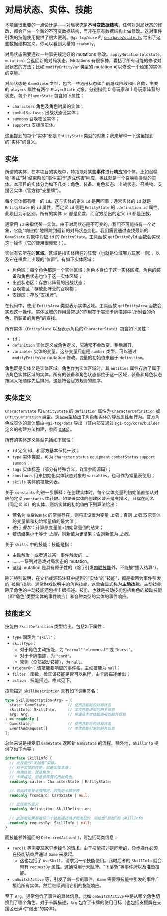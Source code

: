 # 对局状态、实体、技能

本项目很重要的一点设计是——对局状态是**不可变数据结构**。任何对对局状态的修改，都会产生一个新的不可变数据结构，而非在原有数据结构上做修改。这对事件引发的技能使用提供了很大便利。`@gi-tcg/core` 的 [`src/base/state.ts`](/packages/core/src/base/state.ts) 给出了这些数据结构定义，你可以看到大量的 `readonly`。

对局状态需要通过一些事先规定好的 mutations 修改。`applyMutation(oldState, mutation)` 会返回新的对局状态。Mutations 有很多种，囊括了所有可能的修改对局状态的方法；比如 `modifyEntityVar` 类型的 mutation 可以修改一个给定的实体的变量。

对局状态是 `GameState` 类型，包含一些通用状态如当前游戏阶段和回合数，主要的 `players` 属性有两个 `PlayerState` 对象，分别指代 0 号玩家和 1 号玩家阵营的状态。每个 `PlayerState` 包含如下属性：
- `characters` 角色及角色附属的实体；
- `combatStatuses` 出战状态区实体；
- `summons` 召唤物区实体；
- `supports` 支援区实体。

这里提到的每个“实体”都是 `EntityState` 类型的对象；我来解释一下这里提到的“实体”的含义。

## 实体

所谓的实体，在本项目的实现中，特指能对某些**事件**进行**响应**的个体。比如召唤物“奥兹”对“结束阶段”事件进行“造成伤害”响应，奥兹就是一个召唤物类型的实体。本项目的实体分为如下几类：角色、装备、角色状态、出战状态、召唤物、支援区实体（官方称“支援牌”）。

每个实体都有唯一的 `id`。这与实体的定义 `id` 是两回事；通常实体的 `id` 就是 `EntityState` 的 `id` 属性，而定义 `id` 则是 `EntityState` 的 `.definition.id` 属性。此项目为示区别，所有的实体 `id` 都是负数，而官方给出的定义 `id` 都是正数。

通常用 `id` 来指代某一实体。由于对局状态是不可变的，我们不可能持有一个对象，它能“响应式”地跟踪到最新的对局状态变化。我们需要通过查找最新的 `GameState` 对象中对应 `id` 的 `EntityState`。工具函数 `getEntityById` 函数会实现这一操作（它的使用很频繁！）。

实体有它所在的**区域**。区域是指实体所在的阵营（也就是位域哪方玩家一侧），以及它在棋盘上出现的“位置”。有如下实体区域：
- 角色区：每个角色都是一个实体区域；角色本身位于这一实体区域，角色的装备和角色状态也位于这一实体区域；
- 出战状态区：存放此阵营的出战状态；
- 召唤物区：存放此阵营的召唤物；
- 支援区：存放“支援牌”。

在代码中，使用 `EntityArea` 类型表示实体区域。工具函数 `getEntityArea` 函数会实现这一操作。实体区域的作用最常见的作用在于实现卡牌描述中“所附着的角色、所装备的角色”的查找。

所有实体（`EntityState` 以及表示角色的 `CharacterState`）包含如下属性：

- `id`；
- `definition` 实体定义或角色定义，它通常不会改变。稍后展开。
- `variables` 实体的变量。这些变量只能是 `number` 类型，可以通过 `modifyEntityVar` mutation 修改。变量的初始值来自于 `definition`。

角色既是实体又是实体区域。角色作为实体区域时，其 `entities` 属性存放了属于该角色实体区域的实体。所有的装备和角色状态都位于这一区域，装备和角色状态按照入场顺序先后排列，这是符合官方规则的顺序。

## 实体定义

`CharacterState` 和 `EntityState` 的 `definition` 属性为 `CharacterDefinition` 或 `EntityDefinition` 类型。这些类型给出了角色和实体的静态属性和行为。官方角色或实体的具体值由 `@gi-tcg/data` 导出 （其内部又通过 `@gi-tcg/core/builder` 定义的构建方法构建，参阅 [data](./data/README.md)）。

所有的实体定义类型包括如下属性：
- `id` 定义 id，和官方基本保持一致；
- `type` 实体类型，可为 `character` `status` `equipment` `combatStatus` `support` `summon`；
- `tags` 实体标签（部分有特殊含义，详情参阅源码）；
- `constants` 用来初始化实体状态对象的 `variables`，也可作为常量表使用；
- `skills` 实体的技能列表。

关于 `constants` 的进一步解释：在创建实体时，每个实体变量的初始值直接从对应的定义 `constants` 中获取。如果该实体的创建区域不是支援区，且存在同名（同定义 id）的实体，则新实体的初始值由下列算法给出：
- 若名为 `变量名$max` 的常量存在，则将其设置为变量 *上限*；否则 *上限* 取原实体的变量值和初始常量值的最大值；
- 进行 *叠加*：计算原变量值+初始常量值的结果；
- 若该结果小于等于 *上限*，则新值为该结果；否则新值为 *上限*。

关于 `skills` 中的技能：技能是指：
- 主动触发，或者通过某一事件触发的……
- ……一系列对游戏对局状态的 mutation。
- 这组 mutation 是具有原子性的（除了引发[内联技能](./data/events.md#内联技能)外，不能被“插入结算”）。

除非特别说明，在文档或源码注释中提到的“实体”的“技能”，都是指因为事件引发的“被动”技能。通常游戏说明中的角色技能，这里会显式称为**主动技能**。主动技能除了角色的主动技能还包括卡牌描述。技能，也就是被动技能包括角色的被动技能（即“角色”类型实体的事件响应）和各种类型的实体的事件响应。

## 技能定义

技能由 `SkillDefinition` 类型给出，包括如下属性：
- `type` 固定为 `"skill"`；
- `skillType`：
  - 对于角色主动技能，为 `"normal"` `"elemental"` 或 `"burst"`。
  - 对于卡牌描述，为 `"card"`。
  - 否则（全部被动技能），为 `null`。
- `triggerOn`：该技能要响应的事件名，主动技能为 `null`；
- `filter`：函数，检查该技能是否可以执行，由卡牌描述给出；
- `action`：技能描述。格式见下。

技能描述 `SkillDescription` 具有如下调用签名：

```ts
type SkillDescription<Arg> = (
  state: GameState,         // 使用技能前的对局状态
  skillInfo: SkillInfo,     // 本次技能调用的相关信息
  arg: Arg,                 // 传递给本次技能调用的额外信息
) => readonly [
  GameState,                // 使用技能后的对局状态
  EventAndRequest[]         // 本次技能引发的额外信息
];
```

总体来说是接受旧 `GameState` 返回新 `GameState` 的流程。额外地，`SkillInfo` 提供了如下内容：

```ts
interface SkillInfo {
  // 此技能的“发起者”实体。
  // 对于实体的技能，就是实体本身；
  // 角色技能，就是角色；
  // 卡牌描述，则是该阵营的出战角色。
  readonly caller: CharacterState | EntityState;

  // 若此技能是卡牌描述，则指向卡牌状态
  readonly fromCard: CardState | null;

  // 此技能的定义
  readonly definition: SkillDefinition;
 
  // 此技能如果是被另一个技能描述请求而发起的，则给出“原始”的 SkillInfo
  readonly requestBy: SkillInfo | null;
}
```

而技能额外返回的 `DeferrredAction[]`，则包括两类信息：
- `reroll` 等需要玩家异步操作的请求。由于技能描述是同步的，异步操作必须在技能结束后通过 `Game` 来发起。
  - 这也包括了 `useSkill`，请求另一个技能使用。此时后者的 `SkillInfo` 就会带有 `requestBy` 属性。这通常用于天赋牌、“下落斩”等事件牌以及准备技能。
- `onSwitchActive` 等，引发了新一步的事件。`Game` 需要将技能中引发的事件广播给所有实体，然后继续调用它们的技能响应。

至于 `Arg`，通常包含了事件的具体信息，比如 `onSwitchActive` 中是从哪个角色切换到了哪个角色。对于卡牌描述，`Arg` 包含了卡牌的使用目标（也包括支援牌在支援区已满时“踢出”的实体）。

